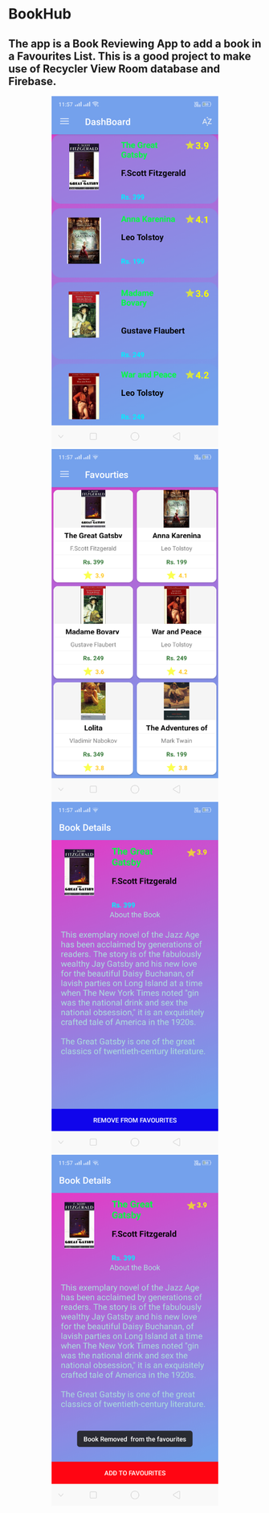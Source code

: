 # BookHub
## The app is a Book Reviewing App to add a book in a Favourites List. This is a good project to make use of Recycler View Room database and Firebase. 

<p align="center">
<img src="Screenshot_2020-10-15-11-57-32-60_466b1bd1249228ef0c372a2c09ee9e15.png",width="350" height="700">
<img src="Screenshot_2020-10-15-11-57-39-09_466b1bd1249228ef0c372a2c09ee9e15.png",width="350" height="700">
<img src="Screenshot_2020-10-15-11-57-52-32_466b1bd1249228ef0c372a2c09ee9e15.png",width="350" height="700">
<img src="Screenshot_2020-10-15-11-57-56-96_466b1bd1249228ef0c372a2c09ee9e15.png",width="350" height="700">
</p>
